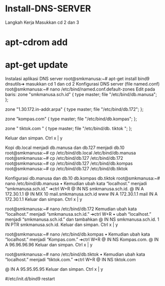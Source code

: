 # Install-DNS-SERVER
Langkah Kerja
Masukkan cd 2 dan 3
# apt-cdrom add
# apt-get update

Instalasi aplikasi DNS server
root@smkmanusa:~# apt-get install bind9 dnsutils➔ masukkan cd 1 dan cd 2
Konfigurasi DNS server (file named.conf)
root@smkmanusa:~# nano /etc/bind/named.conf.default-zones Edit pada baris:
zone "smkmanusa.sch.id" {
type master;
file "/etc/bind/db.manusa";
};

zone "1.30.172.in-addr.arpa" {
type master;
file "/etc/bind/db.172";
};

zone "kompas.com" {
type master;
file "/etc/bind/db.kompas";
};

zone " tiktok.com " {
type master;
file "/etc/bind/db. tiktok ";
};

Keluar dan simpan. Ctrl x | y

Kopi db.local menjadi db.manusa dan db.127 menjadi db.10
root@smkmanusa:~# cp /etc/bind/db.local /etc/bind/db.manusa
root@smkmanusa:~# cp /etc/bind/db.127 /etc/bind/db.172
root@smkmanusa:~# cp /etc/bind/db.127 /etc/bind/db.kompas
root@smkmanusa:~# cp /etc/bind/db.127 /etc/bind/db.tiktok

Konfigurasi db.manusa dan db.10 db.kompas db.tiktok
root@smkmanusa:~# nano /etc/bind/db.manusa
• Kemudian ubah kata “localhost.” menjadi “smkmanusa.sch.id.” ➔ctrl W+R
@  IN  NS  smkmanusa.sch.id.
@  IN  A     172.30.1.1
@  IN  MX  10    mail.smkmanusa.sch.id
www   IN   A   172.30.1.1
mail    IN   A    172.30.1.1
Keluar dan simpan. Ctrl x | y

root@smkmanusa:~# nano /etc/bind/db.172
Kemudian ubah kata “localhost.” menjadi “smkmanusa.sch.id.” ➔ctrl W+R
• ubah “localhost.” menjadi “smkmanusa.sch.id.” dan tambahkan
@  IN  NS  smkmanusa.sch.id.
1   IN  PTR  smkmanusa.sch.id.
Keluar dan simpan. Ctrl x | y

root@smkmanusa:~# nano /etc/bind/db.kompas
• Kemudian ubah kata “localhost.” menjadi “Kompas.com.” ➔ctrl W+R
@  IN  NS  Kompas.com.
@  IN   A   96.96.96.96
Keluar dan simpan. Ctrl x | y

root@smkmanusa:~# nano /etc/bind/db.tiktok
• Kemudian ubah kata “localhost.” menjadi “tiktok.com.” ➔ctrl W+R
@  IN  NS  tiktok.com

@  IN  A   95.95.95.95
Keluar dan simpan. Ctrl x | y

#/etc/init.d/bind9 restart
